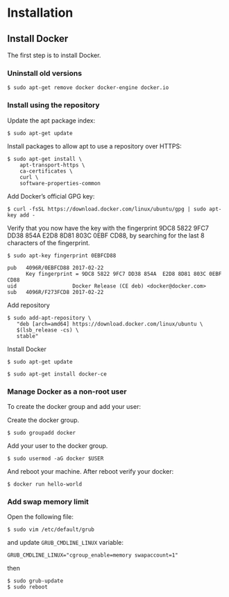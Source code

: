 # Installation
## Install Docker
The first step is to install Docker.
### Uninstall old versions
```
$ sudo apt-get remove docker docker-engine docker.io
```
### Install using the repository


Update the apt package index:
```
$ sudo apt-get update
```
Install packages to allow apt to use a repository over HTTPS:
```
$ sudo apt-get install \
    apt-transport-https \
    ca-certificates \
    curl \
    software-properties-common
```
Add Docker’s official GPG key:
```
$ curl -fsSL https://download.docker.com/linux/ubuntu/gpg | sudo apt-key add -
```
Verify that you now have the key with the fingerprint 9DC8 5822 9FC7 DD38 854A E2D8 8D81 803C 0EBF CD88, by searching for the last 8 characters of the fingerprint.
```
$ sudo apt-key fingerprint 0EBFCD88

pub   4096R/0EBFCD88 2017-02-22
      Key fingerprint = 9DC8 5822 9FC7 DD38 854A  E2D8 8D81 803C 0EBF CD88
uid                  Docker Release (CE deb) <docker@docker.com>
sub   4096R/F273FCD8 2017-02-22
```

Add repository
```
$ sudo add-apt-repository \
   "deb [arch=amd64] https://download.docker.com/linux/ubuntu \
   $(lsb_release -cs) \
   stable"
```

Install Docker
```
$ sudo apt-get update
```

```
$ sudo apt-get install docker-ce
```

### Manage Docker as a non-root user
To create the docker group and add your user:

Create the docker group.
```
$ sudo groupadd docker
```
Add your user to the docker group.
```
$ sudo usermod -aG docker $USER
```

And reboot your machine.
After reboot verify your docker:

```
$ docker run hello-world
```

### Add swap memory limit

Open the following file:
```
$ sudo vim /etc/default/grub
```
and update `GRUB_CMDLINE_LINUX` variable:

```
GRUB_CMDLINE_LINUX="cgroup_enable=memory swapaccount=1"
```
then

```
$ sudo grub-update
$ sudo reboot
```


